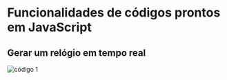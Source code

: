 # Funcionalidades de códigos prontos em JavaScript
## Gerar um relógio em tempo real
![código 1](img/primeiro%20código.png)
